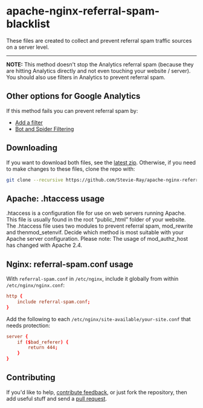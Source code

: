 apache-nginx-referral-spam-blacklist
====================================

These files are created to collect and prevent referral spam traffic sources on a server level. 

- - - -

**NOTE:**
This method doesn't stop the Analytics referral spam (because they are hitting Analytics directly and not even touching your website / server). You should also use filters in Analytics to prevent referral spam. 


## Other options for Google Analytics

If this method fails you can prevent referral spam by:

  * [Add a filter ](https://support.google.com/analytics/answer/1033162)
  * [Bot and Spider Filtering](https://plus.google.com/+GoogleAnalytics/posts/2tJ79CkfnZk) 

## Downloading

If you want to download both files, see the [latest zip](https://github.com/Stevie-Ray/apache-nginx-referral-spam-blacklist/archive/master.zip). Otherwise, if you need to make changes to these files, clone the repo with:

```sh
git clone --recursive https://github.com/Stevie-Ray/apache-nginx-referral-spam-blacklist-block.git
```

## Apache: .htaccess usage
.htaccess is a configuration file for use on web servers running Apache. 
This file is usually found in the root “public_html” folder of your website. The .htaccess file uses two modules to prevent referral spam, mod_rewrite and thenmod_setenvif. Decide which method is most suitable with your Apache server configuration. Please note: The usage of mod_authz_host has changed with Apache 2.4.

## Nginx: referral-spam.conf usage

With `referral-spam.conf` in `/etc/nginx`, include it globally from within `/etc/nginx/nginx.conf`:

```conf
http {
	include referral-spam.conf;
}
```

Add the following to each `/etc/nginx/site-available/your-site.conf` that needs protection:

```conf
server {
	if ($bad_referer) {
		return 444;
	}
}
```

##  Contributing

If you'd like to help, [contribute feedback](https://github.com/Stevie-Ray/apache-nginx-referral-spam-blacklist/issues), or just fork the repository, then add useful stuff and send a [pull request](https://github.com/Stevie-Ray/apache-nginx-referral-spam-blacklist/pulls).